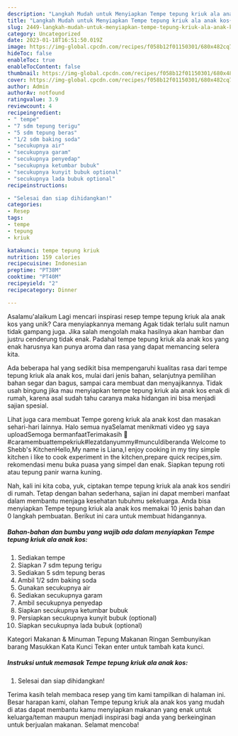 ```yaml
---
description: "Langkah Mudah untuk Menyiapkan Tempe tepung kriuk ala anak kos{ yang Menggugah Selera"
title: "Langkah Mudah untuk Menyiapkan Tempe tepung kriuk ala anak kos{ yang Menggugah Selera"
slug: 2449-langkah-mudah-untuk-menyiapkan-tempe-tepung-kriuk-ala-anak-kos-yang-menggugah-selera
category: Uncategorized
date: 2023-01-18T16:51:50.019Z
image: https://img-global.cpcdn.com/recipes/f058b12f01150301/680x482cq70/tempe-tepung-kriuk-ala-anak-kos-foto-resep-utama.jpg
hideToc: false
enableToc: true
enableTocContent: false
thumbnail: https://img-global.cpcdn.com/recipes/f058b12f01150301/680x482cq70/tempe-tepung-kriuk-ala-anak-kos-foto-resep-utama.jpg
cover: https://img-global.cpcdn.com/recipes/f058b12f01150301/680x482cq70/tempe-tepung-kriuk-ala-anak-kos-foto-resep-utama.jpg
author: Admin
authorAv: notfound
ratingvalue: 3.9
reviewcount: 4
recipeingredient:
- " tempe"
- "7 sdm tepung terigu"
- "5 sdm tepung beras"
- "1/2 sdm baking soda"
- "secukupnya air"
- "secukupnya garam"
- "secukupnya penyedap"
- "secukupnya ketumbar bubuk"
- "secukupnya kunyit bubuk optional"
- "secukupnya lada bubuk optional"
recipeinstructions:

- "Selesai dan siap dihidangkan!"
categories:
- Resep
tags:
- tempe
- tepung
- kriuk

katakunci: tempe tepung kriuk 
nutrition: 159 calories
recipecuisine: Indonesian
preptime: "PT38M"
cooktime: "PT40M"
recipeyield: "2"
recipecategory: Dinner

---
```



Asalamu'alaikum Lagi mencari inspirasi resep tempe tepung kriuk ala anak kos yang unik? Cara menyiapkannya memang Agak tidak terlalu sulit namun tidak gampang juga. Jika salah mengolah maka hasilnya akan hambar dan justru cenderung tidak enak. Padahal tempe tepung kriuk ala anak kos yang enak harusnya kan punya aroma dan rasa yang dapat memancing selera kita.


Ada beberapa hal yang sedikit bisa mempengaruhi kualitas rasa dari tempe tepung kriuk ala anak kos, mulai dari jenis bahan, selanjutnya pemilihan bahan segar dan bagus, sampai cara membuat dan menyajikannya. Tidak usah bingung jika mau menyiapkan tempe tepung kriuk ala anak kos enak di rumah, karena asal sudah tahu caranya maka hidangan ini bisa menjadi sajian spesial.

Lihat juga cara membuat Tempe goreng kriuk ala anak kost dan masakan sehari-hari lainnya. Halo semua nyaSelamat menikmati video yg saya uploadSemoga bermanfaatTerimakasih 🙏#caramembuattempekriuk#lezatdanyummy#munculdiberanda Welcome to Shebb&#39;s KitchenHello,My name is Liana,I enjoy cooking in my tiny simple kitchen i like to cook experiment in the kitchen,prepare quick recipes,sim. rekomendasi menu buka puasa yang simpel dan enak. Siapkan tepung roti atau tepung panir warna kuning.


Nah, kali ini kita coba, yuk, ciptakan tempe tepung kriuk ala anak kos sendiri di rumah. Tetap dengan bahan sederhana, sajian ini dapat memberi manfaat dalam membantu menjaga kesehatan tubuhmu sekeluarga. Anda bisa menyiapkan Tempe tepung kriuk ala anak kos memakai 10 jenis bahan dan 0 langkah pembuatan. Berikut ini cara untuk membuat hidangannya.

<!--inarticleads1-->

##### Bahan-bahan dan bumbu yang wajib ada dalam menyiapkan Tempe tepung kriuk ala anak kos:

1. Sediakan  tempe
1. Siapkan 7 sdm tepung terigu
1. Sediakan 5 sdm tepung beras
1. Ambil 1/2 sdm baking soda
1. Gunakan secukupnya air
1. Sediakan secukupnya garam
1. Ambil secukupnya penyedap
1. Siapkan secukupnya ketumbar bubuk
1. Persiapkan secukupnya kunyit bubuk (optional)
1. Siapkan secukupnya lada bubuk (optional)


Kategori Makanan &amp; Minuman Tepung Makanan Ringan Sembunyikan barang Masukkan Kata Kunci Tekan enter untuk tambah kata kunci. 

<!--inarticleads2-->

##### Instruksi untuk memasak Tempe tepung kriuk ala anak kos:


1. Selesai dan siap dihidangkan!



Terima kasih telah membaca resep yang tim kami tampilkan di halaman ini. Besar harapan kami, olahan Tempe tepung kriuk ala anak kos yang mudah di atas dapat membantu kamu menyiapkan makanan yang enak untuk keluarga/teman maupun menjadi inspirasi bagi anda yang berkeinginan untuk berjualan makanan. Selamat mencoba!
